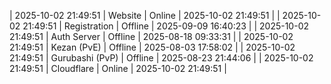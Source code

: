 | 2025-10-02 21:49:51 | Website | Online | 2025-10-02 21:49:51 |
| 2025-10-02 21:49:51 | Registration | Offline | 2025-09-09 16:40:23 |
| 2025-10-02 21:49:51 | Auth Server | Offline | 2025-08-18 09:33:31 |
| 2025-10-02 21:49:51 | Kezan (PvE) | Offline | 2025-08-03 17:58:02 |
| 2025-10-02 21:49:51 | Gurubashi (PvP) | Offline | 2025-08-23 21:44:06 |
| 2025-10-02 21:49:51 | Cloudflare | Online | 2025-10-02 21:49:51 |
